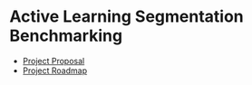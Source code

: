 # Active Learning Segmentation Benchmarking

- [Project Proposal](https://docs.google.com/document/d/1LuhTYVNDtxIeiOWI8iQsPbdtkTATzH2ITPJG8PrF2to/edit?usp=sharing)
- [Project Roadmap](https://docs.google.com/document/d/19IXfk10ugaCxoHytWbUVVJUMpWA1Z0kvvMyKOMJ0r3k/edit?usp=sharing)
